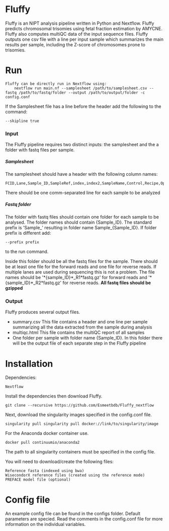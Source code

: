 # Fluffy
Fluffy is an NIPT analysis pipeline written in Python and Nextflow. Fluffy predicts chromosomal trisomies using fetal fraction estimation by AMYCNE. Fluffy also computes multiQC data of the input sequence files. Fluffy outputs one csv file with a line per input sample which summarizes the main results per sample, including the Z-score of chromosomes prone to trisomies.

# Run
```
Fluffy can be directly run in Nextflow using:
    nextflow run main.nf --samplesheet /path/to/samplesheet.csv --fastq /path/to/fastq/folder --output /path/to/output/folder -c config.conf
```
If the Samplesheet file has a line before the header add the following to the command: 
```
--skipline true
```

### Input
The Fluffy pipeline requires two distinct inputs: the samplesheet and the a folder with fastq files per sample.
##### Samplesheet

The samplesheet should have a header with the following column names:
```
FCID,Lane,Sample_ID,SampleRef,index,index2,SampleName,Control,Recipe,Operator,Sample_Project
```
There should be one comm-separated line for each sample to be analyzed

##### Fastq folder
The folder with fastq files should contain one folder for each sample to be analysed. The folder names should contain {Sample_ID}. The standard prefix is 'Sample_' resulting in folder name Sample_{Sample_ID}. If folder prefix is different add:
```
--prefix prefix
```
to the run command.

Inside this folder should be all the fastq files for the sample. There should be at least one file for the forward reads and one file for reverse reads. If multiple lanes are used during sequencing this is not a problem. The file names should be '\*{sample_ID}\*\_R1\*fastq.gz' for forward reads and '\*{sample_ID}\*\_R2\*fastq.gz' for reverse reads.
**All fastq files should be gzipped**

### Output
Fluffy produces several output files. 
- summary.csv This file contains a header and one line per sample summarizing all the data extracted from the sample during analysis
- multiqc.html This file contains the multiQC report of all samples
- One folder per sample with folder name {Sample_ID}. In this folder there will be the output file of each separate step in the Fluffy pipeline

# Installation
Dependencies:
```
Nextflow
```
Install the dependencies then download Fluffy.
```
git clone --recursive https://github.com/Esmeetbdb/Fluffy_nextflow
```
Next, download the singularity images specified in the config.conf file.
```
singularity pull singularity pull docker://link/to/singularity/image
```
For the Anaconda docker container use.
```
docker pull continuumio/anaconda2
```
The path to all singularity containers must be specified in the config file.

You will need to download/create the following files:
```
Reference fasta (indexed using bwa)
WisecondorX reference files (created using the reference mode)
PREFACE model file (optional)
```

# Config file
An example config file can be found in the configs folder. Default parameters are specied. Read the comments in the config.conf file for more information on the individual variables.

